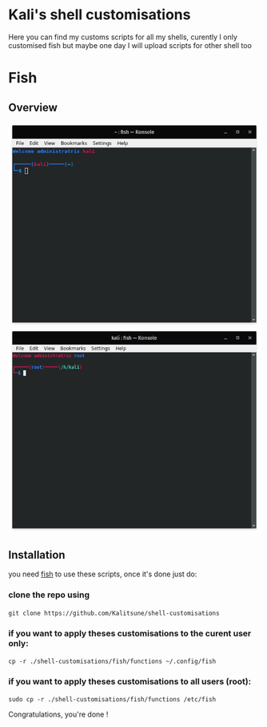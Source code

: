 # Kali's shell customisations
Here you can find my customs scripts for all my shells, curently I only customised fish but maybe one day I will upload scripts for other shell too

#
# **Fish**
## **Overview**
![Normal user preview](fish/screens/normal_user.png)
![Root user preview](fish/screens/root_user.png)

## **Installation**
you need [fish](https://github.com/fish-shell/fish-shell) to use these scripts, once it's done just do:

### **clone the repo using**
`git clone https://github.com/Kalitsune/shell-customisations`
 
### if you want to apply theses customisations to **the curent user only**:
`cp -r ./shell-customisations/fish/functions ~/.config/fish`

### if you want to apply theses customisations to **all users (root)**:
`sudo cp -r ./shell-customisations/fish/functions /etc/fish`

Congratulations, you're done !
